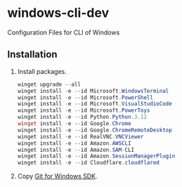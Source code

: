 windows-cli-dev
===============

Configuration Files for CLI of Windows

Installation
------------

1.  Install packages.

    ```PowerShell
    winget upgrade --all
    winget install -e --id Microsoft.WindowsTerminal
    winget install -e --id Microsoft.PowerShell
    winget install -e --id Microsoft.VisualStudioCode
    winget install -e --id Microsoft.PowerToys
    winget install -e --id Python.Python.3.12
    winget install -e --id Google.Chrome
    winget install -e --id Google.ChromeRemoteDesktop
    winget install -e --id RealVNC.VNCViewer
    winget install -e --id Amazon.AWSCLI
    winget install -e --id Amazon.SAM-CLI
    winget install -e --id Amazon.SessionManagerPlugin
    winget install -e --id Cloudflare.cloudflared
    ```

2.  Copy [Git for Windows SDK](https://github.com/git-for-windows/build-extra).
